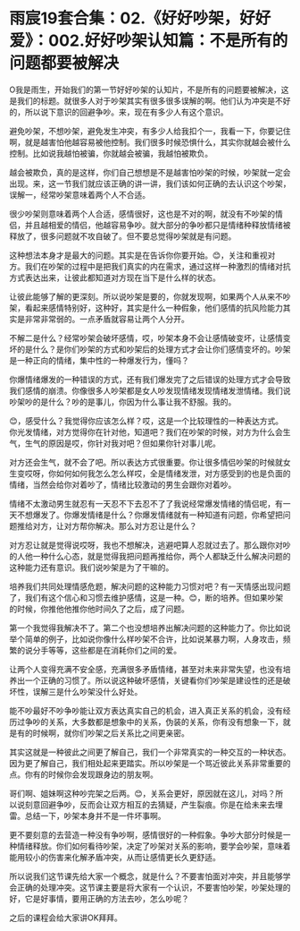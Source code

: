 # 雨宸19套合集：02.《好好吵架，好好爱》：002.好好吵架认知篇：不是所有的问题都要被解决

O我是雨生，开始我们的第一节好好吵架的认知片，不是所有的问题要被解决，这是我们的标题。就很多人对于吵架其实有很多很多误解的啊。他们认为冲突是不好的，所以说下意识的回避争吵。来，现在有多少人有这个意识。

避免吵架，不想吵架，避免发生冲突，有多少人给我扣个一，我看一下，你要记住啊，就是越害怕他越容易被他控制。我们很多时候恐惧什么，其实你就越会被什么控制。比如说我越怕被骗，你就越会被骗，我越怕被欺负。

越会被欺负，真的是这样，你们自己想想是不是越害怕吵架的时候，吵架就一定会出现。来，这一节我们就应该正确的讲一讲，我们该如何正确的去认识这个吵架，误解一，经常吵架意味着两个人不合适。

很少吵架则意味着两个人合适，感情很好，这也是不对的啊，就没有不吵架的情侣，并且越相爱的情侣，他越容易争吵。就大部分的争吵都只是情绪种释放情绪被释放了，很多问题就不攻自破了。但不要总觉得吵架就是有问题。

这种想法本身才是最大的问题。其实是在告诉你你要开始。😊，关注和重视对方。我们在吵架的过程中是把我们真实的内在需求，通过这样一种激烈的情绪对抗方式表达出来，让彼此都知道对方现在当下是什么样的状态。

让彼此能够了解的更深刻。所以说吵架是要的，你就发现啊，如果两个人从来不吵架，看起来感情特别好，这种好，其实是什么一种假象，他们感情的抗风险能力其实是非常非常弱的。一点矛盾就容易让两个人分开。

不解二是什么？经常吵架会破坏感情，哎，吵架本身不会让感情破变坏，让感情变坏的是什么？是你们吵架的方式和吵架后的处理方式才会让你们感情变坏的。吵架是一种正向的情绪，集中性的一种爆发行为，懂吗？

你爆情绪爆发的一种错误的方式，还有我们爆发完了之后错误的处理方式才会导致我们感情的崩溃。你像很多人吵架都是女人吵发现情绪发现情绪发泄情绪。我们说吵架吵的是什么？吵的是事儿，你因为什么事让我不舒服。我的。

😊，感受什么？我觉得你应该怎么样？哎，这是一个比较理性的一种表达方式。你光发情绪，对方觉得你在针对他，知道吧？我们在吵架的时候，对方为什么会生气，生气的原因是哎，你针对我对吧？但如果你针对事儿呢。

对方还会生气，就不会了吧。所以表达方式很重要。你让很多情侣吵架的时候就女生变哎呀，你如何如何我怎么怎么样哎，全是情绪发泄，对方感受到的也是负面的情绪，当然会给你对着吵了，情绪比较激动的男生会跟你对着吵。

情绪不太激动男生就忍有一天忍不下去忍不了了我说经常爆发情绪的情侣呢，有一天不想爆发了。你爆发情绪是什么？你爆发情绪就有一种知道有问题，你希望把问题推给对方，让对方帮你解决。那么对方忍让是什么？

对方忍让就是觉得说哎呀，我也不想解决，逃避吧算人忍就过去了。那么跟你对吵的人他一种什么心态，就是觉得我把问题再推给你，两个人都缺乏什么解决问题的这种能力还有意识。我们说吵架是为了干嘛的。

培养我们共同处理情感危题，解决问题的这种能力习惯对吧？有一天情感出现问题了，我们有这个信心和习惯去维护感情，这是一种。😊，断的培养。但如果吵架的时候，你推他他推你他时间久了之后，成了问题。

第一个我觉得我解决不了。第二个也没想培养出解决问题的这种能力了。你比如说举个简单的例子，比如说你像什么样吵架不合许，比如说某暴力啊，人身攻击，频繁的说分手等等，这些都是在消耗你们之间的爱。

让两个人变得充满不安全感，充满很多矛盾情绪，甚至对未来非常失望，也没有培养出一个正确的习惯了。所以说这种破坏感情，关键看你们吵架是建设性的还是破坏性，误解三是什么吵架没什么好处。

能不吵最好不吵争吵能让双方表达真实自己的机会，进入真正关系的机会，没有经历过争吵的关系，大多数都是想象中的关系，伪装的关系，你有没有想象一下，就是有的时候啊，就你们吵架之后关系比之间更亲密。

其实这就是一种彼此之间更了解自己，我们一个非常真实的一种交互的一种状态。因为更了解自己，我们相处起来更踏实。所以吵架是一个骂近彼此关系非常重要的点。你有的时候你会发现跟身边的朋友啊。

哥们啊、姐妹啊这种吵完架之后两。😊，关系会更好，原因就在这儿，对吗？所以说刻意回避争吵，反而会让双方相互的去猜疑，产生裂痕。你是在给未来去埋雷。总结一下，吵架本身并不是一件坏事啊。

更不要刻意的去营造一种没有争吵啊，感情很好的一种假象。争吵大部分时候是一种情绪释放。你们如何看待吵架，决定了吵架对关系的影响，要学会吵架，意味着能用较小的伤害来化解矛盾冲突，从而让感情更长久更舒适。

所以说我们这节课先给大家一个概念，就是什么？不要害怕面对冲突，并且能够学会正确的处理冲突。这节课主要是将大家有一个认识，不要害怕吵架，吵架处理的好，它是好事情，要用正确的方法去吵，怎么吵呢？

之后的课程会给大家讲OK拜拜。